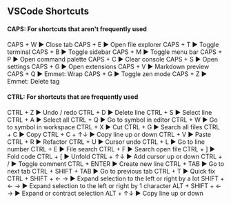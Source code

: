 ## VSCode Shortcuts

#### CAPS: For shortcuts that aren't frequently used
CAPS + W ► Close tab
CAPS + E ► Open file explorer
CAPS + T ► Toggle terminal
CAPS + B ► Toggle sidebar
CAPS + M ► Toggle menu bar
CAPS + P ► Open command palette
CAPS + C ► Clear console
CAPS + S ► Open settings
CAPS + G ► Open extensions
CAPS + V ► Markdown preview
CAPS + Q ► Emmet: Wrap
CAPS + G ► Toggle zen mode
CAPS + Z ► Emmet: Delete tag

#### CTRL: For shortcuts that are frequently used
CTRL + Z ► Undo / redo
CTRL + D ► Delete line
CTRL + S ► Select line
CTRL + A ► Select all
CTRL + Q ► Go to symbol in editor
CTRL + W ► Go to symbol in workspace
CTRL + X ► Cut
CTRL + G ► Search all files
CTRL + C ► Copy
CTRL + C + ↑↓ ► Copy line up or down 
CTRL + V ► Paste
CTRL + R ► Refactor
CTRL + U ► Cursor undo
CTRL + L ► Go to line number
CTRL + E ► File search
CTRL + F ► Search open file
CTRL + ] ► Fold code
CTRL + [ ► Unfold 
CTRL + ↑↓ ► Add cursor up or down
CTRL + / ► Toggle comment
CTRL + ENTER ► Create new line
CTRL + TAB ► Go to next tab
CTRL + SHIFT + TAB ► Go to previous tab
CTRL + T ► Quick fix
CTRL + SHIFT + ← → ► Expand selection to the left or right by a lot
SHIFT + ← → ► Expand selection to the left or right by 1 character
ALT + SHIFT + ← → ► Expand or contract selection
ALT + ↑↓ ► Copy line up or down
